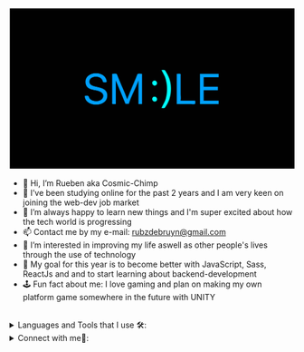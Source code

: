 <img src="./smilebannerSVG.svg"></img>

- 👋 Hi, I’m Rueben aka Cosmic-Chimp
- 📘  I’ve been studying online for the past 2 years and I am very keen on joining the web-dev job market
- 🧠 I’m always happy to learn new things and I'm super excited about how the tech world is progressing
- 📫 Contact me by my e-mail: rubzdebruyn@gmail.com
- 👀 I’m interested in improving my life aswell as other people's lives through the use of technology
- 🥅 My goal for this year is to become better with JavaScript, Sass, ReactJs and and to start learning about backend-development
- 🕹️  Fun fact about me: I love gaming and plan on making my own platform game somewhere in the future with UNITY

<br/>

<details>
  <summary> Languages and Tools that I use 🛠:</summary> 
  <br/>
  <code><img height="30" width="40" border-radius="50%" src="https://upload.wikimedia.org/wikipedia/commons/6/61/HTML5_logo_and_wordmark.svg"></code>
  <code><img height="30" width="40" src="https://upload.wikimedia.org/wikipedia/commons/d/d5/CSS3_logo_and_wordmark.svg"></code>
  <code><img height="30" width="40" src="https://upload.wikimedia.org/wikipedia/commons/9/96/Sass_Logo_Color.svg"></code>
  <code><img height="30" width="40" src="https://cubettech.com/wp-content/uploads/2018/09/1280px-React-icon.svg_.png"></code>
  <code><img height="30" width="40" src="https://upload.wikimedia.org/wikipedia/commons/9/99/Unofficial_JavaScript_logo_2.svg"></code>
  <code><img height="30" width="40" src="https://www.xda-developers.com/files/2017/11/Google-Firebase-Feature-Image-Light-Blue.png"></code>
  <code><img height="30" width="40" src="https://upload.wikimedia.org/wikipedia/commons/e/e0/Git-logo.svg"></code>
  <code><img height="30" width="40" src="https://upload.wikimedia.org/wikipedia/commons/a/ae/Github-desktop-logo-symbol.svg"></code>
  <code><img height="30" width="40" src="https://upload.wikimedia.org/wikipedia/commons/b/b2/Bootstrap_logo.svg"></code>
  <code><img height="30" width="40" src="https://upload.wikimedia.org/wikipedia/commons/9/9a/Visual_Studio_Code_1.35_icon.svg"></code>

</details>

  <details>
<summary> Connect with me🤝: </summary>

<br/>

<a href="https://github.com/Cosmic-Chimp">
  <img align="left" alt="My Github" width="22px" src="https://upload.wikimedia.org/wikipedia/commons/a/ae/Github-desktop-logo-symbol.svg" />
</a>

<!-- <a href="https://www.instagram.com/at_patat7/">
  <img align="left" alt="My Instagram" width="22px" src="https://upload.wikimedia.org/wikipedia/commons/e/e7/Instagram_logo_2016.svg" />
</a> -->

<a href="https://www.linkedin.com/in/rueben-schoeman-1276861a0/">
  <img align="left" alt="My LinkedIn" width="22px" src="https://upload.wikimedia.org/wikipedia/commons/e/e9/Linkedin_icon.svg" />
</a>

<br/>
